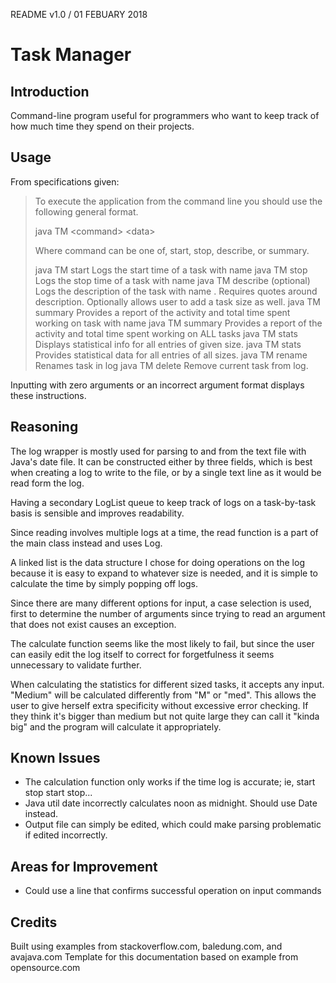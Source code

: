 
README v1.0 / 01 FEBUARY 2018

# Task Manager
## Introduction

Command-line program useful for programmers who want to keep track of how much time they spend on their projects.

## Usage

From specifications given:

> To execute the application from the command line you should use the
> following general format.
> 
> java TM \<command> \<data>
> 
> Where command can be one of, start, stop, describe, or summary.
> 
> java TM start <task name>	Logs the start time of a task with name <task name>
>	java TM stop <task name>	Logs the stop time of a task with name <task name>
>	java TM describe <task name> <description> (optional)<task size>	Logs the description of the task with name <task name>. Requires quotes around description. Optionally allows user to add a task size as well.
>	java TM summary <task name>	Provides a report of the activity and total time spent working on task with name <task name>
>	java TM summary		Provides a report of the activity and total time spent working on ALL tasks
>	java TM stats <task size>	 Displays statistical info for all entries of given size. 
>	java TM stats		Provides statistical data for all entries of all sizes. 
>	java TM rename <task name> <new name> 	Renames task in log 
>	java TM delete <task name> 		Remove current task from log. 



Inputting with zero arguments or an incorrect argument format displays these instructions.

## Reasoning

The log wrapper is mostly used for parsing to and from the text file with Java's date file.
It can be constructed either by three fields, which is best when creating a log to write to the file, or by a single text line as it would be read form the log.

Having a secondary LogList queue to keep track of logs on a task-by-task basis is sensible and improves readability.

Since reading involves multiple logs at a time, the read function is a part of the main class instead and uses Log.

A linked list is the data structure I chose for doing operations on the log because it is easy to expand to whatever size is needed, and it is simple to calculate the time by simply popping off logs.

Since there are many different options for input, a case selection is used, first to determine the number of arguments since trying to read an argument that does not exist causes an exception.

The calculate function seems like the most likely to fail, but since the user can easily edit the log itself to correct for forgetfulness it seems unnecessary to validate further.

When calculating the statistics for different sized tasks, it accepts any input. "Medium" will be calculated differently from "M" or "med". This allows the user to give herself extra specificity without excessive error checking. If they think it's bigger than medium but not quite large they can call it "kinda big" and the program will calculate it appropriately.


## Known Issues

* The calculation function only works if the time log is accurate; ie, start stop start stop...
* Java util date incorrectly calculates noon as midnight. Should use Date instead.
* Output file can simply be edited, which could make parsing problematic if edited incorrectly.

## Areas for Improvement
* Could use a line that confirms successful operation on input commands

## Credits

Built using examples from stackoverflow.com, baledung.com, and avajava.com
Template for this documentation based on example from opensource.com